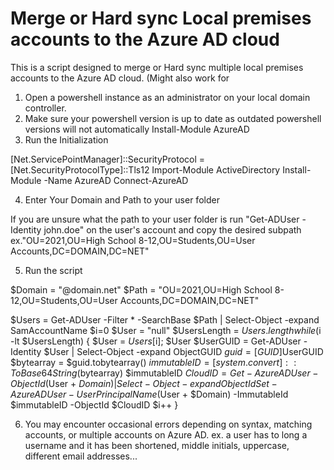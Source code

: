 # Merge or Hard sync Local premises accounts to the Azure AD cloud 
This is a script designed to merge or Hard sync multiple local premises accounts to the Azure AD cloud. (Might also work for 

1. Open a powershell instance as an administrator on your local domain controller.
2. Make sure your powershell version is up to date as outdated powershell versions will not automatically Install-Module AzureAD
3. Run the Initialization

[Net.ServicePointManager]::SecurityProtocol = [Net.SecurityProtocolType]::Tls12
Import-Module ActiveDirectory
Install-Module -Name AzureAD
Connect-AzureAD

4. Enter Your Domain and Path to your user folder

If you are unsure what the path to your user folder is run "Get-ADUser -Identity john.doe" on the user's account and copy the desired subpath ex."OU=2021,OU=High School 8-12,OU=Students,OU=User Accounts,DC=DOMAIN,DC=NET"

5. Run the script

$Domain = "@domain.net"
$Path = "OU=2021,OU=High School 8-12,OU=Students,OU=User Accounts,DC=DOMAIN,DC=NET"

$Users = Get-ADUser -Filter * -SearchBase $Path | Select-Object -expand SamAccountName
$i=0
$User = "null"
$UsersLength = $Users.length
while($i -lt $UsersLength) {
    $User = $Users[$i];
    $User
    $UserGUID = Get-ADUser -Identity $User | Select-Object -expand ObjectGUID
    $guid = [GUID]$UserGUID
    $bytearray = $guid.tobytearray()
    $immutableID = [system.convert]::ToBase64String($bytearray)
    $immutableID
$CloudID = Get-AzureADUser -ObjectId ($User + $Domain) | Select-Object -expand ObjectId
Set-AzureADUser -UserPrincipalName ($User + $Domain) -ImmutableId $immutableID -ObjectId $CloudID
    $i++
}

6. You may encounter occasional errors depending on syntax, matching accounts, or multiple accounts on Azure AD. 
ex. a user has to long a username and it has been shortened, middle initials, uppercase, different email addresses...
